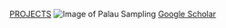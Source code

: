 [PROJECTS](https://eloralopez.github.io/pages/projects.md)
![Image of Palau Sampling](https://eloralopez.github.io/images/GGFilmsPalauEloraTaggingCoraledited.jpg)
[Google Scholar](https://scholar.google.com/citations?user=JtzXFk8AAAAJ&hl=en&oi=ao)
